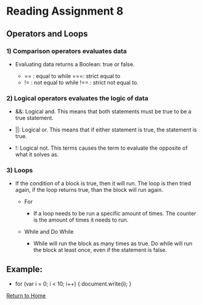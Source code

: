 # Reading Assignment 8
## Operators and Loops

### 1) Comparison operators evaluates data
- Evaluating data returns a Boolean: true or false.

   - == : equal to while ===: strict equal to
   - != : not equal to while !== : strict not equal to.

### 2) Logical operators evaluates the logic of data

- &&: Logical and. This means that both statements must be true to be a true statement.

- ||: Logical or. This means that if either statement is true, the statement is true.

- !: Logical not. This terms causes the term to evaluate the opposite of what it solves as.

### 3) Loops

- If the condition of a block is true, then it will run. The loop is then tried again, if the loop returns true, than the block will run again.

    - For

        - If a loop needs to be run a specific amount of times. The counter is the amount of times it needs to run.

    - While and Do While

        - While will run the block as many times as true. Do while will run the block at least once, even if the statement is false.

## Example: 

- for (var i = 0; i < 10; i++) {
    document.write(i);
}




[Return to Home](README.md)